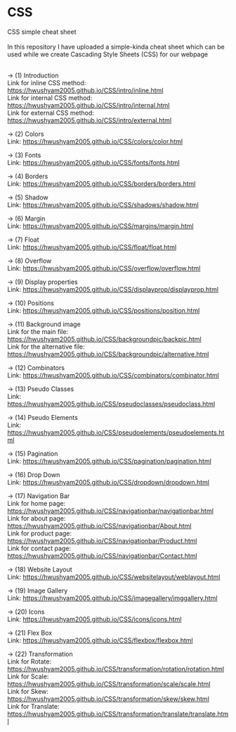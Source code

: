 # CSS
CSS simple cheat sheet
<br>
<br>
In this repository I have uploaded a simple-kinda cheat sheet which can be used while we create Cascading Style Sheets (CSS) for our webpage
<br>
<br>

-> (1) Introduction
<br>
Link for inline CSS method: https://hwushyam2005.github.io/CSS/intro/inline.html
<br>
Link for internal CSS method: https://hwushyam2005.github.io/CSS/intro/internal.html
<br>
Link for external CSS method: https://hwushyam2005.github.io/CSS/intro/external.html
<br>

-> (2) Colors
<br>
Link: https://hwushyam2005.github.io/CSS/colors/color.html
<br>

-> (3) Fonts
<br>
Link: https://hwushyam2005.github.io/CSS/fonts/fonts.html
<br>

-> (4) Borders
<br>
Link: https://hwushyam2005.github.io/CSS/borders/borders.html
<br>

-> (5) Shadow
<br>
Link: https://hwushyam2005.github.io/CSS/shadows/shadow.html
<br>

-> (6) Margin
<br>
Link: https://hwushyam2005.github.io/CSS/margins/margin.html
<br>

-> (7) Float
<br>
Link: https://hwushyam2005.github.io/CSS/float/float.html
<br>

-> (8) Overflow
<br>
Link: https://hwushyam2005.github.io/CSS/overflow/overflow.html
<br>

-> (9) Display properties
<br>
Link: https://hwushyam2005.github.io/CSS/displayprop/displayprop.html
<br>

-> (10) Positions
<br>
Link: https://hwushyam2005.github.io/CSS/positions/position.html
<br>

-> (11) Background image
<br>
Link for the main file: https://hwushyam2005.github.io/CSS/backgroundpic/backpic.html
<br>
Link for the alternative file: https://hwushyam2005.github.io/CSS/backgroundpic/alternative.html
<br>

-> (12) Combinators
<br> 
Link: https://hwushyam2005.github.io/CSS/combinators/combinator.html
<br>

-> (13) Pseudo Classes
<br>
Link: https://hwushyam2005.github.io/CSS/pseudoclasses/pseudoclass.html
<br>

-> (14) Pseudo Elements
<br>
Link: https://hwushyam2005.github.io/CSS/pseudoelements/pseudoelements.html
<br>

-> (15) Pagination 
<br>
Link: https://hwushyam2005.github.io/CSS/pagination/pagination.html
<br>

-> (16) Drop Down 
<br>
Link: https://hwushyam2005.github.io/CSS/dropdown/dropdown.html
<br>

-> (17) Navigation Bar
<br>
Link for home page: https://hwushyam2005.github.io/CSS/navigationbar/navigationbar.html
<br>
Link for about page: https://hwushyam2005.github.io/CSS/navigationbar/About.html
<br>
Link for product page: https://hwushyam2005.github.io/CSS/navigationbar/Product.html
<br>
Link for contact page: https://hwushyam2005.github.io/CSS/navigationbar/Contact.html
<br>

-> (18) Website Layout
<br>
Link: https://hwushyam2005.github.io/CSS/websitelayout/weblayout.html
<br>

-> (19) Image Gallery
<br>
Link: https://hwushyam2005.github.io/CSS/imagegallery/imggallery.html
<br>

-> (20) Icons
<br>
Link: https://hwushyam2005.github.io/CSS/icons/icons.html
<br>

-> (21) Flex Box
<br>
Link: https://hwushyam2005.github.io/CSS/flexbox/flexbox.html
<br>

-> (22) Transformation
<br>
Link for Rotate: https://hwushyam2005.github.io/CSS/transformation/rotation/rotation.html
<br>
Link for Scale: https://hwushyam2005.github.io/CSS/transformation/scale/scale.html
<br>
Link for Skew: https://hwushyam2005.github.io/CSS/transformation/skew/skew.html
<br>
Link for Translate: https://hwushyam2005.github.io/CSS/transformation/translate/translate.html
<br>


